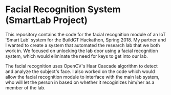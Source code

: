 # Facial Recognition System (SmartLab Project)

This repository contains the code for the facial recognition module of an IoT 'Smart Lab' system for the BuildGT Hackathon, Spring 2018. My partner and I wanted to create a system that automated the research lab that we both work in. We focused on unlocking the lab door using a facial recognition system, which would eliminate the need for keys to get into our lab.

The facial recognition uses OpenCV's Haar Cascade algorithm to detect and analyze the subject's face. I also worked on the code which would allow the facial recognition module to interface with the main lab system, who will let the person in based on whether it recoginizes him/her as a member of the lab.
